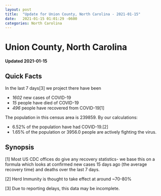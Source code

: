 ```yaml
---
layout: post
title:  "Update for Union County, North Carolina - 2021-01-15"
date:   2021-01-15 01:01:29 -0600
categories: North Carolina
---
```


# Union County, North Carolina
#### Updated 2021-01-15

## Quick Facts

In the last 7 days[3] we project there have been
- *1602* new cases of COVID-19
- *15* people have died of COVID-19
- *496* people have recovered from COVID-19[1]

The population in this census area is 239859. By our calculations:
- 6.52% of the population have had COVID-19.[2]
- 1.65% of the population or 3956.0 people are actively fighting the virus.

## Synopsis




[1] Most US CDC offices do give any recovery statistics- we base this on a formula which looks at confirmed new cases
15 days ago (the average recovery time) and deaths over the last 7 days.

[2] Herd Immunity is thought to take effect at around ~70-80%

[3] Due to reporting delays, this data may be incomplete.
 
    